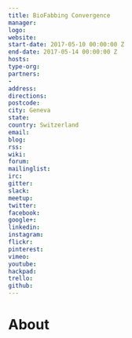 ```yaml
---
title: BioFabbing Convergence
manager: 
logo: 
website: 
start-date: 2017-05-10 00:00:00 Z
end-date: 2017-05-14 00:00:00 Z
hosts: 
type-org: 
partners:
- 
address: 
directions: 
postcode: 
city: Geneva
state: 
country: Switzerland
email: 
blog: 
rss: 
wiki: 
forum: 
mailinglist: 
irc: 
gitter: 
slack: 
meetup: 
twitter: 
facebook: 
google+: 
linkedin: 
instagram: 
flickr: 
pinterest: 
vimeo: 
youtube: 
hackpad: 
trello: 
github: 
---
```


# About
